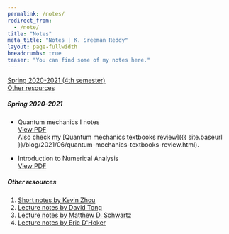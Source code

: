 ```yaml
---
permalink: /notes/
redirect_from:
  - /note/
title: "Notes"
meta_title: "Notes | K. Sreeman Reddy"
layout: page-fullwidth
breadcrumbs: true
teaser: "You can find some of my notes here."
---
```

[Spring 2020-2021 (4th semester)](#spring-2020-2021)<br>
[Other resources](#other-resources)

##### Spring 2020-2021

- Quantum mechanics I notes<br>
<a href='{{ site.baseurl }}/notes/QM1.pdf' target="_blank">View PDF</a><br>
Also check my [Quantum mechanics textbooks review]({{ site.baseurl }}/blog/2021/06/quantum-mechanics-textbooks-review.html).

- Introduction to Numerical Analysis<br>
<a href='{{ site.baseurl }}/notes/NA.pdf' target="_blank">View PDF</a><br>


##### Other resources

1) <a href='https://knzhou.github.io/#lectures' target="_blank">Short notes by Kevin Zhou</a><br>
2) <a href='http://www.damtp.cam.ac.uk/user/tong/teaching.html' target="_blank">Lecture notes by David Tong</a><br>
3) <a href='https://scholar.harvard.edu/schwartz/teaching' target="_blank">Lecture notes by Matthew D. Schwartz </a><br>
4) <a href='https://www.pa.ucla.edu/faculty-websites/dhoker-lecture-notes.html' target="_blank">Lecture notes by Eric D'Hoker</a><br>
